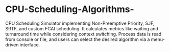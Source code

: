 # CPU-Scheduling-Algorithms-
CPU Scheduling Simulator implementing Non-Preemptive Priority, SJF, SRTF, and custom FCAI scheduling. It calculates metrics like waiting and turnaround time while considering context switching. Process data is read from console or file, and users can select the desired algorithm via a menu-driven interface.
